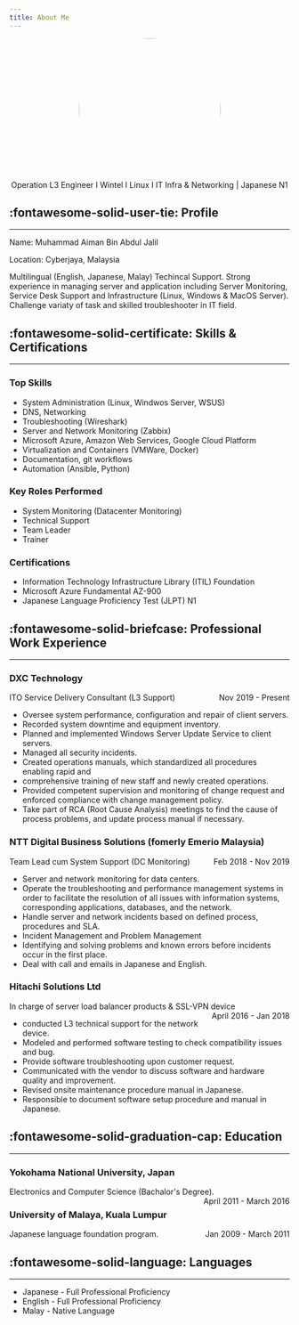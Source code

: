 ```yaml
---
title: About Me
---
```


<!-- markdownlint-disable MD033 -->

<center>
<img  style="width: 255px; hight: 255p; border-radius: 50%" src="https://avatars.githubusercontent.com/u/61777593?v=4"><br>
Operation L3 Engineer I Wintel I Linux I IT Infra & Networking | Japanese N1

</center>

## :fontawesome-solid-user-tie: Profile

---

Name: Muhammad Aiman Bin Abdul Jalil

Location: Cyberjaya, Malaysia

Multilingual (English, Japanese, Malay) Techincal Support.
Strong experience in managing server and application including Server Monitoring,
Service Desk Support and Infrastructure (Linux, Windows & MacOS Server).
Challenge variaty of task and skilled troubleshooter in IT field.

## :fontawesome-solid-certificate: Skills & Certifications

---

### Top Skills

- System Administration (Linux, Windwos Server, WSUS)
- DNS, Networking
- Troubleshooting (Wireshark)
- Server and Network Monitoring (Zabbix)
- Microsoft Azure, Amazon Web Services, Google Cloud Platform
- Virtualization and Containers (VMWare, Docker)
- Documentation, git workflows
- Automation (Ansible, Python)

### Key Roles Performed

- System Monitoring (Datacenter Monitoring)
- Technical Support
- Team Leader
- Trainer

### Certifications

- Information Technology Infrastructure Library (ITIL) Foundation
- Microsoft Azure Fundamental AZ-900
- Japanese Language Proficiency Test (JLPT) N1

## :fontawesome-solid-briefcase: Professional Work Experience

---

### DXC Technology

ITO Service Delivery Consultant (L3 Support)
<span style="float: right;">Nov 2019 - Present</span>

- Oversee system performance, configuration and repair of client servers.
- Recorded system downtime and equipment inventory.
- Planned and implemented Windows Server Update Service to client servers.
- Managed all security incidents.
- Created operations manuals, which standardized all procedures enabling rapid and
- comprehensive training of new staff and newly created operations.
- Provided competent supervision and monitoring of
  change request and enforced compliance with change management policy.
- Take part of RCA (Root Cause Analysis) meetings to find
  the cause of process problems, and update process manual if necessary.

### NTT Digital Business Solutions (fomerly Emerio Malaysia)

Team Lead cum System Support (DC Monitoring)
<span style="float: right;">Feb 2018 - Nov 2019</span>

- Server and network monitoring for data centers.
- Operate the troubleshooting and performance management systems in order to facilitate
  the resolution of all issues with information systems, corresponding applications,
  databases, and the network.
- Handle server and network incidents based on defined process, procedures and SLA.
- Incident Management and Problem Management
- Identifying and solving problems and known errors
  before incidents occur in the first place.
- Deal with call and emails in Japanese and English.

### Hitachi Solutions Ltd

In charge of server load balancer products & SSL-VPN device
<span style="float: right;">April 2016 - Jan 2018</span>

- conducted L3 technical support for the network device.
- Modeled and performed software testing to check compatibility issues and bug.
- Provide software troubleshooting upon customer request.
- Communicated with the vendor to discuss software and hardware quality and improvement.
- Revised onsite maintenance procedure manual in Japanese.
- Responsible to document software setup procedure and manual in Japanese.

## :fontawesome-solid-graduation-cap: Education

---

### Yokohama National University, Japan

Electronics and Computer Science (Bachalor's Degree).
<span style="float: right;">April 2011 - March 2016</span>

### University of Malaya, Kuala Lumpur

Japanese language foundation program.
<span style="float: right;">Jan 2009 - March 2011</span>

## :fontawesome-solid-language: Languages

---

- Japanese - Full Professional Proficiency
- English - Full Professional Proficiency
- Malay - Native Language
